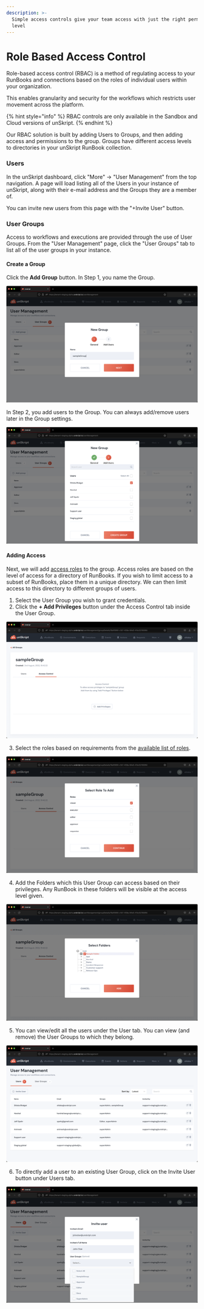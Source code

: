 ```yaml
---
description: >-
  Simple access controls give your team access with just the right permission
  level
---
```


# Role Based Access Control

Role-based access control (RBAC) is a method of regulating access to your RunBooks and connections based on the roles of individual users within your organization.

This enables granularity and security for the workflows which restricts user movement across the platform.

{% hint style="info" %}
RBAC controls are only available in the Sandbox and Cloud versions of unSkript.
{% endhint %}

Our RBAC solution is built by adding Users to Groups, and then adding access and permissions to the group.  Groups have different access levels to directories in your unSkript RunBook collection.

### Users

In the unSkript dashboard, click "More" -> "User Management" from the top navigation.  A page will load listing all of the Users in your instance of unSkript, along with their e-mail address and the Groups they are a member of.

You can invite new users from this page with the "+Invite User" button.



### **User Groups**

Access to workflows and executions are provided through the use of User Groups.  From the "User Management" page, click the "User Groups" tab to list all of the user groups in your instance.



#### Create a Group

Click the **Add Group** button.  In Step 1, you name the Group.

![](<../../.gitbook/assets/Screenshot 2022-08-02 at 6.41.23 PM.png>)

In Step 2, you add users to the Group.  You can always add/remove users later in the Group settings.

![](<../../.gitbook/assets/Screenshot 2022-08-02 at 6.41.39 PM.png>)



#### Adding Access

Next, we will add [access roles](rbac-roles.md) to the group.  Access roles are based on the level of access for a directory of RunBooks.  If you wish to limit access to a subset of RunBooks, place them in a unique directory. We can then limit access to this directory to different groups of users.



1. Select the User Group you wish to grant credentials.
2. Click the **+ Add Privileges** button under the Access Control tab inside the User Group.

![](<../../.gitbook/assets/Screenshot 2022-08-02 at 6.42.26 PM.png>)

3. Select the roles based on requirements from the [available list of roles](rbac-roles.md).&#x20;



![](<../../.gitbook/assets/Screenshot 2022-08-02 at 6.44.51 PM.png>)

4. Add the Folders which this User Group can access based on their privileges. Any RunBook in these folders will be visible at the access level given.

![](<../../.gitbook/assets/Screenshot 2022-08-02 at 6.46.25 PM.png>)

5. You can view/edit all the users under the User tab.  You can view (and remove) the User Groups to which they belong.

![](<../../.gitbook/assets/Screenshot 2022-08-02 at 6.47.17 PM.png>)

6. To directly add a user to an existing User Group, click on the Invite User button under Users tab.

![](<../../.gitbook/assets/Screenshot 2022-08-02 at 6.48.57 PM.png>)
